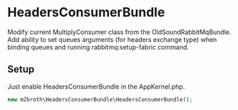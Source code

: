 # HeadersConsumerBundle
Modify current MultiplyConsumer class from the OldSoundRabbitMqBundle.
Add ability to set queues arguments (for headers exchange type) when
binding queues and running rabbitmq:setup-fabric command.

## Setup

Just enable HeadersConsumerBundle in the AppKernel.php.
```php
new m2broth\HeadersConsumerBundle\HeadersConsumerBundle();

